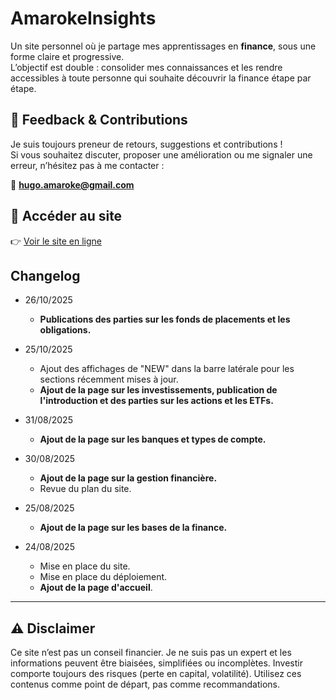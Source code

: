 # AmarokeInsights

Un site personnel où je partage mes apprentissages en **finance**, sous une forme claire et progressive.  
L’objectif est double : consolider mes connaissances et les rendre accessibles à toute personne qui souhaite découvrir la finance étape par étape.

## 💬 Feedback & Contributions

Je suis toujours preneur de retours, suggestions et contributions !  
Si vous souhaitez discuter, proposer une amélioration ou me signaler une erreur, n’hésitez pas à me contacter :  

📧 **<hugo.amaroke@gmail.com>**

## 🚀 Accéder au site

👉 [Voir le site en ligne](https://amaroke.github.io/AmarokeInsights)

## Changelog

- 26/10/2025
  - **Publications des parties sur les fonds de placements et les obligations.**

- 25/10/2025
  - Ajout des affichages de "NEW" dans la barre latérale pour les sections récemment mises à jour.
  - **Ajout de la page sur les investissements, publication de l'introduction et des parties sur les actions et les ETFs.**

- 31/08/2025
  - **Ajout de la page sur les banques et types de compte.**

- 30/08/2025
  - **Ajout de la page sur la gestion financière.**
  - Revue du plan du site.

- 25/08/2025
  - **Ajout de la page sur les bases de la finance.**

- 24/08/2025
  - Mise en place du site.
  - Mise en place du déploiement.
  - **Ajout de la page d'accueil**.

---

## ⚠️ Disclaimer

Ce site n’est pas un conseil financier.
Je ne suis pas un expert et les informations peuvent être biaisées, simplifiées ou incomplètes.
Investir comporte toujours des risques (perte en capital, volatilité).
Utilisez ces contenus comme point de départ, pas comme recommandations.
